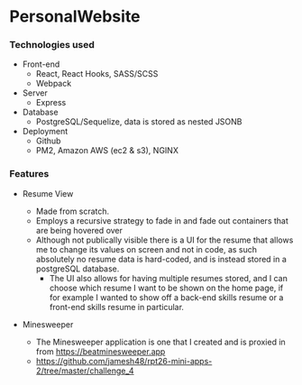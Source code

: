# PersonalWebsite

### Technologies used
* Front-end
  - React, React Hooks, SASS/SCSS
  - Webpack
* Server
  - Express
* Database
  - PostgreSQL/Sequelize, data is stored as nested JSONB
* Deployment
  - Github
  - PM2, Amazon AWS (ec2 & s3), NGINX

### Features

* Resume View
  - Made from scratch.
  - Employs a recursive strategy to fade in and fade out containers that are being hovered over
  - Although not publically visible there is a UI for the resume that allows me to change its values on screen and not in code, as such absolutely no resume data is hard-coded, and is instead stored in a postgreSQL database.
    - The UI also allows for having multiple resumes stored, and I can choose which resume I want to be shown on the home page, if for example I wanted to show off a back-end skills resume or a front-end skills resume in particular.

* Minesweeper
  - The Minesweeper application is one that I created and is proxied in from https://beatminesweeper.app
  - https://github.com/jamesh48/rpt26-mini-apps-2/tree/master/challenge_4